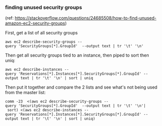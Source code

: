 ### finding unused security groups

(ref:
<https://stackoverflow.com/questions/24685508/how-to-find-unused-amazon-ec2-security-groups>)

First, get a list of all security groups

`aws ec2 describe-security-groups --query 'SecurityGroups[*].GroupId'  --output text | tr '\t' '\n'`

Then get all security groups tied to an instance, then piped to sort
then uniq:

`aws ec2 describe-instances --query 'Reservations[*].Instances[*].SecurityGroups[*].GroupId' --output text | tr '\t' '\n' | sort | uniq`

Then put it together and compare the 2 lists and see what's not being
used from the master list:

`comm -23  <(aws ec2 describe-security-groups --query 'SecurityGroups[*].GroupId'  --output text | tr '\t' '\n'| sort) <(aws ec2 describe-instances --query 'Reservations[*].Instances[*].SecurityGroups[*].GroupId' --output text | tr '\t' '\n' | sort | uniq)`